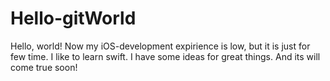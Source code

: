 # Hello-gitWorld

Hello, world!
Now my iOS-development expirience is low, but it is just for few time.
I like to learn swift. I have some ideas for great things. And its will come true soon!
